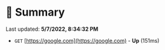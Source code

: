 # 📖 Summary
Last updated: **5/7/2022, 8:34:32 PM**

- `GET` [https://google.com](https://google.com) - **Up** (151ms)
